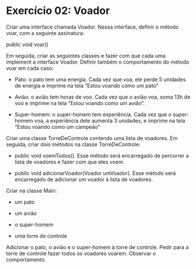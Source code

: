 # Exercício 02: Voador

Criar uma interface chamada Voador. Nessa interface, definir o método voar, com a seguinte assinatura: 

public void voar() 

Em seguida, criar as seguintes classes e fazer com que cada uma implement a interface Voador. Definir também o comportamento do método voar em cada caso: 

* Pato: o pato tem uma energia. Cada vez que voa, ele perde 5 unidades de energia e imprime na tela “Estou voando como um pato” 

* Avião: o avião tem horas de voo. Cada vez que o avião voa, soma 13h de voo e imprime na tela “Estou voando como um avião”. 

* Super-homem: o super-homem tem experiência. Cada vez que o super-homem voa, a experiência dele aumenta 3 unidades, e imprime na tela “Estou voando como um campeão” 

Criar uma classe TorreDeControle contendo uma lista de voadores. Em seguida, criar dois métodos na classe TorreDeControle: 

* public void voemTodos(). Esse método será encarregado de percorrer a lista de voadores e fazer com que eles voem.

* public void adicionarVoador(Voador umVoador). Esse método será encarregado de adicionar um voador à lista de voadores. 

Criar na classe Main: 

* um pato 

* um avião 

* o super-homem 

* uma torre de controle 

Adicionar o pato, o avião e o super-homem à torre de controle. Pedir para a torre de controle fazer todos os voadores voarem. Observar o comportamento.
